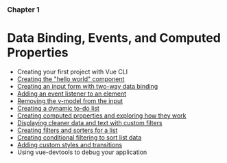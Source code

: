 ### Chapter 1
# Data Binding, Events, and Computed Properties

- Creating your first project with Vue CLI
- [Creating the "hello world" component](./1_1/)
- [Creating an input form with two-way data binding](./1_2/)
- [Adding an event listener to an element](./1_3/)
- [Removing the v-model from the input](./1_4/)
- [Creating a dynamic to-do list](./1_5/)
- [Creating computed properties and exploring how they work](./1_6/)
- [Displaying cleaner data and text with custom filters](./1_7/)
- [Creating filters and sorters for a list](./1_8/)
- [Creating conditional filtering to sort list data](./1_9/)
- [Adding custom styles and transitions](./1_10/)
- Using vue-devtools to debug your application

